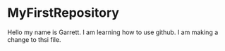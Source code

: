 # MyFirstRepository
Hello my name is Garrett. I am learning how to use github. I am making a change to thsi file.
